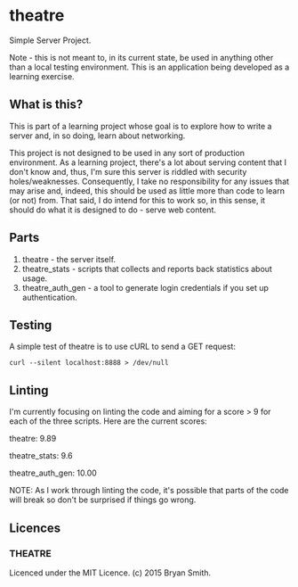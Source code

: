 # theatre
Simple Server Project.

Note - this is not meant to, in its current state, be used in anything other than a local testing environment. This is an application being developed as a learning exercise.

## What is this?
This is part of a learning project whose goal is to explore how to write a server and, in so doing, learn about networking.

This project is not designed to be used in any sort of production environment. As a learning project, there's a lot about serving content that I don't know and, thus, I'm sure this server is riddled with security holes/weaknesses. Consequently, I take no responsibility for any issues that may arise and, indeed, this should be used as little more than code to learn (or not) from. That said, I do intend for this to work so, in this sense, it should do what it is designed to do - serve web content.

## Parts
1. theatre - the server itself.
2. theatre_stats - scripts that collects and reports back statistics about usage.
3. theatre_auth_gen - a tool to generate login credentials if you set up authentication.

## Testing
A simple test of theatre is to use cURL to send a GET request:

```curl --silent localhost:8888 > /dev/null```

## Linting
I'm currently focusing on linting the code and aiming for a score > 9 for each of the three scripts. Here are the current scores:

theatre: 9.89

theatre_stats: 9.6

theatre_auth_gen: 10.00

NOTE: As I work through linting the code, it's possible that parts of the code will break so don't be surprised if things go wrong.

## Licences

### THEATRE
Licenced under the MIT Licence. (c) 2015 Bryan Smith.
